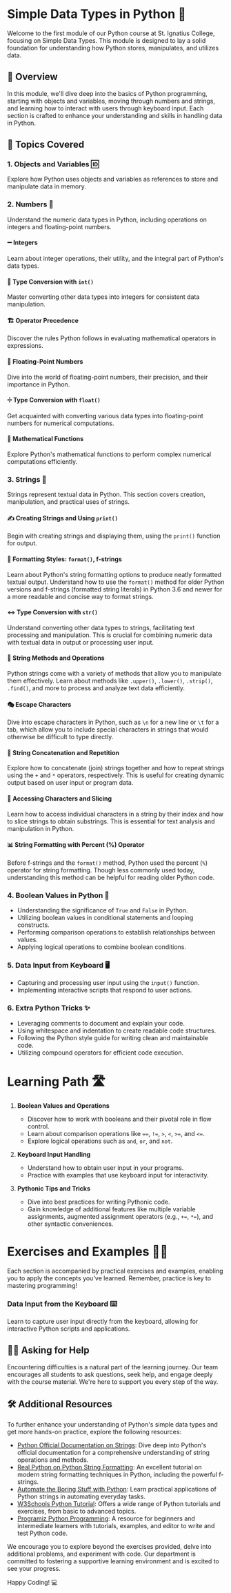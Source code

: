 # Simple Data Types in Python 📘

Welcome to the first module of our Python course at St. Ignatius College, focusing on Simple Data Types. This module is designed to lay a solid foundation for understanding how Python stores, manipulates, and utilizes data.

## 📝 Overview

In this module, we'll dive deep into the basics of Python programming, starting with objects and variables, moving through numbers and strings, and learning how to interact with users through keyboard input. Each section is crafted to enhance your understanding and skills in handling data in Python.

## 🧩 Topics Covered

### 1. Objects and Variables 🆔
Explore how Python uses objects and variables as references to store and manipulate data in memory.

### 2. Numbers 🔢
Understand the numeric data types in Python, including operations on integers and floating-point numbers.

#### ➖ Integers
Learn about integer operations, their utility, and the integral part of Python's data types.

#### 🔄 Type Conversion with `int()`
Master converting other data types into integers for consistent data manipulation.

#### 🏗 Operator Precedence
Discover the rules Python follows in evaluating mathematical operators in expressions.

#### 🌊 Floating-Point Numbers
Dive into the world of floating-point numbers, their precision, and their importance in Python.

#### ➗ Type Conversion with `float()`
Get acquainted with converting various data types into floating-point numbers for numerical computations.

#### 🧮 Mathematical Functions
Explore Python's mathematical functions to perform complex numerical computations efficiently.

### 3. Strings 📝
Strings represent textual data in Python. This section covers creation, manipulation, and practical uses of strings.

#### ✍ Creating Strings and Using `print()`
Begin with creating strings and displaying them, using the `print()` function for output.

#### 🎨 Formatting Styles: `format()`, f-strings
Learn about Python's string formatting options to produce neatly formatted textual output. Understand how to use the `format()` method for older Python versions and f-strings (formatted string literals) in Python 3.6 and newer for a more readable and concise way to format strings.

#### ↔ Type Conversion with `str()`
Understand converting other data types to strings, facilitating text processing and manipulation. This is crucial for combining numeric data with textual data in output or processing user input.

#### 📏 String Methods and Operations
Python strings come with a variety of methods that allow you to manipulate them effectively. Learn about methods like `.upper()`, `.lower()`, `.strip()`, `.find()`, and more to process and analyze text data efficiently.

#### 🎭 Escape Characters
Dive into escape characters in Python, such as `\n` for a new line or `\t` for a tab, which allow you to include special characters in strings that would otherwise be difficult to type directly.

#### 🔗 String Concatenation and Repetition
Explore how to concatenate (join) strings together and how to repeat strings using the `+` and `*` operators, respectively. This is useful for creating dynamic output based on user input or program data.

#### 🧭 Accessing Characters and Slicing
Learn how to access individual characters in a string by their index and how to slice strings to obtain substrings. This is essential for text analysis and manipulation in Python.

#### 📊 String Formatting with Percent (%) Operator
Before f-strings and the `format()` method, Python used the percent (`%`) operator for string formatting. Though less commonly used today, understanding this method can be helpful for reading older Python code.

### 4. Boolean Values in Python 🤔

- Understanding the significance of `True` and `False` in Python.
- Utilizing boolean values in conditional statements and looping constructs.
- Performing comparison operations to establish relationships between values.
- Applying logical operations to combine boolean conditions.

### 5. Data Input from Keyboard 🖥️

- Capturing and processing user input using the `input()` function.
- Implementing interactive scripts that respond to user actions.

### 6. Extra Python Tricks ✨

- Leveraging comments to document and explain your code.
- Using whitespace and indentation to create readable code structures.
- Following the Python style guide for writing clean and maintainable code.
- Utilizing compound operators for efficient code execution.

# Learning Path 🛣️

1. **Boolean Values and Operations**
   - Discover how to work with booleans and their pivotal role in flow control.
   - Learn about comparison operations like `==`, `!=`, `>`, `<`, `>=`, and `<=`.
   - Explore logical operations such as `and`, `or`, and `not`.

2. **Keyboard Input Handling**
   - Understand how to obtain user input in your programs.
   - Practice with examples that use keyboard input for interactivity.

3. **Pythonic Tips and Tricks**
   - Dive into best practices for writing Pythonic code.
   - Gain knowledge of additional features like multiple variable assignments, augmented assignment operators (e.g., `+=`, `*=`), and other syntactic conveniences.

# Exercises and Examples 🏋️‍♂️

Each section is accompanied by practical exercises and examples, enabling you to apply the concepts you've learned. Remember, practice is key to mastering programming!




### Data Input from the Keyboard ⌨️
Learn to capture user input directly from the keyboard, allowing for interactive Python scripts and applications.

## 🙋‍♂️ Asking for Help

Encountering difficulties is a natural part of the learning journey. Our team encourages all students to ask questions, seek help, and engage deeply with the course material. We're here to support you every step of the way.

## 🛠 Additional Resources

To further enhance your understanding of Python's simple data types and get more hands-on practice, explore the following resources:

- [Python Official Documentation on Strings](https://docs.python.org/3/library/stdtypes.html#text-sequence-type-str): Dive deep into Python's official documentation for a comprehensive understanding of string operations and methods.
- [Real Python on Python String Formatting](https://realpython.com/python-f-strings/): An excellent tutorial on modern string formatting techniques in Python, including the powerful f-strings.
- [Automate the Boring Stuff with Python](https://automatetheboringstuff.com/2e/chapter6/): Learn practical applications of Python strings in automating everyday tasks.
- [W3Schools Python Tutorial](https://www.w3schools.com/python/): Offers a wide range of Python tutorials and exercises, from basic to advanced topics.
- [Programiz Python Programming](https://www.programiz.com/python-programming): A resource for beginners and intermediate learners with tutorials, examples, and editor to write and test Python code.


We encourage you to explore beyond the exercises provided, delve into additional problems, and experiment with code. Our department is committed to fostering a supportive learning environment and is excited to see your progress.

Happy Coding! 💻
